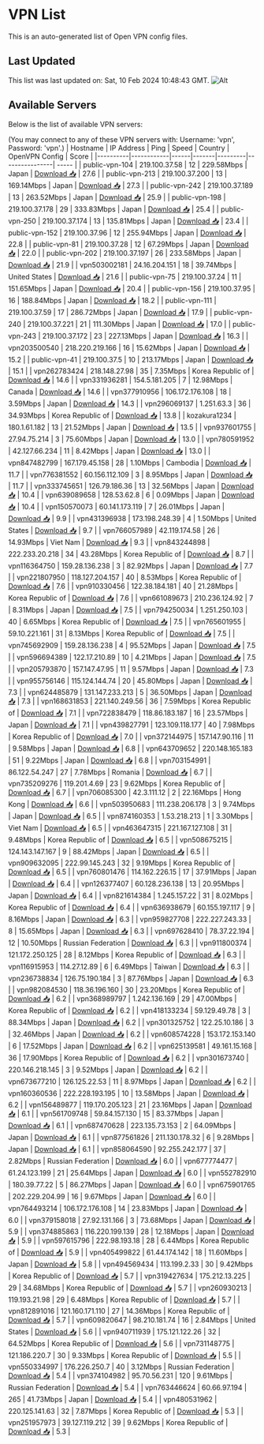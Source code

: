 # VPN List

This is an auto-generated list of Open VPN config files.

## Last Updated

This list was last updated on: Sat, 10 Feb 2024 10:48:43 GMT.
![Alt](https://repobeats.axiom.co/api/embed/186b98318ef1479477931607c1ad7d823f12451f.svg "Repobeats analytics image")

## Available Servers

Below is the list of available VPN servers:

(You may connect to any of these VPN servers with: Username: 'vpn', Password: 'vpn'.)
| Hostname | IP Address | Ping | Speed | Country | OpenVPN Config | Score |
|----------|------------|------|-------|---------|----------------| ----- |
| public-vpn-104 | 219.100.37.58 | 12 | 229.58Mbps | Japan | [Download 📥](./configs/server_0_JP.ovpn) | 27.6 |
| public-vpn-213 | 219.100.37.200 | 13 | 169.14Mbps | Japan | [Download 📥](./configs/server_1_JP.ovpn) | 27.3 |
| public-vpn-242 | 219.100.37.189 | 13 | 263.52Mbps | Japan | [Download 📥](./configs/server_2_JP.ovpn) | 25.9 |
| public-vpn-198 | 219.100.37.178 | 29 | 333.83Mbps | Japan | [Download 📥](./configs/server_3_JP.ovpn) | 25.4 |
| public-vpn-250 | 219.100.37.174 | 13 | 135.81Mbps | Japan | [Download 📥](./configs/server_4_JP.ovpn) | 23.4 |
| public-vpn-152 | 219.100.37.96 | 12 | 255.94Mbps | Japan | [Download 📥](./configs/server_5_JP.ovpn) | 22.8 |
| public-vpn-81 | 219.100.37.28 | 12 | 67.29Mbps | Japan | [Download 📥](./configs/server_6_JP.ovpn) | 22.0 |
| public-vpn-202 | 219.100.37.197 | 26 | 233.58Mbps | Japan | [Download 📥](./configs/server_7_JP.ovpn) | 21.9 |
| vpn503002181 | 24.16.204.151 | 18 | 39.74Mbps | United States | [Download 📥](./configs/server_8_US.ovpn) | 21.6 |
| public-vpn-75 | 219.100.37.24 | 11 | 151.65Mbps | Japan | [Download 📥](./configs/server_9_JP.ovpn) | 20.4 |
| public-vpn-156 | 219.100.37.95 | 16 | 188.84Mbps | Japan | [Download 📥](./configs/server_10_JP.ovpn) | 18.2 |
| public-vpn-111 | 219.100.37.59 | 17 | 286.72Mbps | Japan | [Download 📥](./configs/server_11_JP.ovpn) | 17.9 |
| public-vpn-240 | 219.100.37.221 | 21 | 111.30Mbps | Japan | [Download 📥](./configs/server_12_JP.ovpn) | 17.0 |
| public-vpn-243 | 219.100.37.172 | 23 | 227.13Mbps | Japan | [Download 📥](./configs/server_13_JP.ovpn) | 16.3 |
| vpn203500540 | 218.220.219.166 | 16 | 15.62Mbps | Japan | [Download 📥](./configs/server_14_JP.ovpn) | 15.2 |
| public-vpn-41 | 219.100.37.5 | 10 | 213.17Mbps | Japan | [Download 📥](./configs/server_15_JP.ovpn) | 15.1 |
| vpn262783424 | 218.148.27.98 | 35 | 7.35Mbps | Korea Republic of | [Download 📥](./configs/server_16_KR.ovpn) | 14.6 |
| vpn331936281 | 154.5.181.205 | 7 | 12.98Mbps | Canada | [Download 📥](./configs/server_17_CA.ovpn) | 14.6 |
| vpn377910956 | 106.172.176.108 | 18 | 3.59Mbps | Japan | [Download 📥](./configs/server_18_JP.ovpn) | 14.3 |
| vpn296069137 | 1.251.63.3 | 36 | 34.93Mbps | Korea Republic of | [Download 📥](./configs/server_19_KR.ovpn) | 13.8 |
| kozakura1234 | 180.1.61.182 | 13 | 21.52Mbps | Japan | [Download 📥](./configs/server_20_JP.ovpn) | 13.5 |
| vpn937601755 | 27.94.75.214 | 3 | 75.60Mbps | Japan | [Download 📥](./configs/server_21_JP.ovpn) | 13.0 |
| vpn780591952 | 42.127.66.234 | 11 | 8.42Mbps | Japan | [Download 📥](./configs/server_22_JP.ovpn) | 13.0 |
| vpn847482799 | 167.179.45.158 | 28 | 1.10Mbps | Cambodia | [Download 📥](./configs/server_23_KH.ovpn) | 11.7 |
| vpn776381552 | 60.156.112.109 | 3 | 8.95Mbps | Japan | [Download 📥](./configs/server_24_JP.ovpn) | 11.7 |
| vpn333745651 | 126.79.186.36 | 13 | 32.56Mbps | Japan | [Download 📥](./configs/server_25_JP.ovpn) | 10.4 |
| vpn639089658 | 128.53.62.8 | 6 | 0.09Mbps | Japan | [Download 📥](./configs/server_26_JP.ovpn) | 10.4 |
| vpn150570073 | 60.141.173.119 | 7 | 26.01Mbps | Japan | [Download 📥](./configs/server_27_JP.ovpn) | 9.9 |
| vpn431396938 | 173.198.248.39 | 4 | 1.50Mbps | United States | [Download 📥](./configs/server_28_US.ovpn) | 9.7 |
| vpn766057989 | 42.119.174.58 | 26 | 14.93Mbps | Viet Nam | [Download 📥](./configs/server_29_VN.ovpn) | 9.3 |
| vpn843244898 | 222.233.20.218 | 34 | 43.28Mbps | Korea Republic of | [Download 📥](./configs/server_30_KR.ovpn) | 8.7 |
| vpn116364750 | 159.28.136.238 | 3 | 82.92Mbps | Japan | [Download 📥](./configs/server_31_JP.ovpn) | 7.7 |
| vpn221807950 | 118.127.204.157 | 40 | 8.53Mbps | Korea Republic of | [Download 📥](./configs/server_32_KR.ovpn) | 7.6 |
| vpn910330456 | 122.38.184.181 | 40 | 21.28Mbps | Korea Republic of | [Download 📥](./configs/server_33_KR.ovpn) | 7.6 |
| vpn661089673 | 210.236.124.92 | 7 | 8.31Mbps | Japan | [Download 📥](./configs/server_34_JP.ovpn) | 7.5 |
| vpn794250034 | 1.251.250.103 | 40 | 6.65Mbps | Korea Republic of | [Download 📥](./configs/server_35_KR.ovpn) | 7.5 |
| vpn765601955 | 59.10.221.161 | 31 | 8.13Mbps | Korea Republic of | [Download 📥](./configs/server_36_KR.ovpn) | 7.5 |
| vpn745692909 | 159.28.136.238 | 4 | 95.52Mbps | Japan | [Download 📥](./configs/server_37_JP.ovpn) | 7.5 |
| vpn596694389 | 122.17.210.89 | 10 | 4.21Mbps | Japan | [Download 📥](./configs/server_38_JP.ovpn) | 7.5 |
| vpn205793870 | 157.147.47.95 | 11 | 9.57Mbps | Japan | [Download 📥](./configs/server_39_JP.ovpn) | 7.3 |
| vpn955756146 | 115.124.144.74 | 20 | 45.80Mbps | Japan | [Download 📥](./configs/server_40_JP.ovpn) | 7.3 |
| vpn624485879 | 131.147.233.213 | 5 | 36.50Mbps | Japan | [Download 📥](./configs/server_41_JP.ovpn) | 7.3 |
| vpn168631853 | 221.140.249.56 | 36 | 7.59Mbps | Korea Republic of | [Download 📥](./configs/server_42_KR.ovpn) | 7.1 |
| vpn722838479 | 118.86.183.187 | 16 | 23.57Mbps | Japan | [Download 📥](./configs/server_43_JP.ovpn) | 7.1 |
| vpn439827791 | 123.109.118.177 | 40 | 7.98Mbps | Korea Republic of | [Download 📥](./configs/server_44_KR.ovpn) | 7.0 |
| vpn372144975 | 157.147.90.116 | 11 | 9.58Mbps | Japan | [Download 📥](./configs/server_45_JP.ovpn) | 6.8 |
| vpn643709652 | 220.148.165.183 | 51 | 9.22Mbps | Japan | [Download 📥](./configs/server_46_JP.ovpn) | 6.8 |
| vpn703154991 | 86.122.54.247 | 27 | 7.78Mbps | Romania | [Download 📥](./configs/server_47_RO.ovpn) | 6.7 |
| vpn735209276 | 119.201.4.69 | 23 | 9.62Mbps | Korea Republic of | [Download 📥](./configs/server_48_KR.ovpn) | 6.7 |
| vpn706085300 | 42.3.111.12 | 2 | 22.16Mbps | Hong Kong | [Download 📥](./configs/server_49_HK.ovpn) | 6.6 |
| vpn503950683 | 111.238.206.178 | 3 | 9.74Mbps | Japan | [Download 📥](./configs/server_50_JP.ovpn) | 6.5 |
| vpn874160353 | 1.53.218.213 | 1 | 3.30Mbps | Viet Nam | [Download 📥](./configs/server_51_VN.ovpn) | 6.5 |
| vpn463647315 | 221.167.127.108 | 31 | 9.48Mbps | Korea Republic of | [Download 📥](./configs/server_52_KR.ovpn) | 6.5 |
| vpn508675215 | 124.143.147.167 | 9 | 88.42Mbps | Japan | [Download 📥](./configs/server_53_JP.ovpn) | 6.5 |
| vpn909632095 | 222.99.145.243 | 32 | 9.19Mbps | Korea Republic of | [Download 📥](./configs/server_54_KR.ovpn) | 6.5 |
| vpn760801476 | 114.162.226.15 | 17 | 37.91Mbps | Japan | [Download 📥](./configs/server_55_JP.ovpn) | 6.4 |
| vpn126377407 | 60.128.236.138 | 13 | 20.95Mbps | Japan | [Download 📥](./configs/server_56_JP.ovpn) | 6.4 |
| vpn821614384 | 1.245.157.22 | 31 | 8.02Mbps | Korea Republic of | [Download 📥](./configs/server_57_KR.ovpn) | 6.4 |
| vpn636938679 | 60.155.197.117 | 9 | 8.16Mbps | Japan | [Download 📥](./configs/server_58_JP.ovpn) | 6.3 |
| vpn959827708 | 222.227.243.33 | 8 | 15.65Mbps | Japan | [Download 📥](./configs/server_59_JP.ovpn) | 6.3 |
| vpn697628410 | 78.37.22.194 | 12 | 10.50Mbps | Russian Federation | [Download 📥](./configs/server_60_RU.ovpn) | 6.3 |
| vpn911800374 | 121.172.250.125 | 28 | 8.12Mbps | Korea Republic of | [Download 📥](./configs/server_61_KR.ovpn) | 6.3 |
| vpn116915953 | 114.27.12.89 | 6 | 6.49Mbps | Taiwan | [Download 📥](./configs/server_62_TW.ovpn) | 6.3 |
| vpn236738834 | 126.75.190.184 | 3 | 87.76Mbps | Japan | [Download 📥](./configs/server_63_JP.ovpn) | 6.3 |
| vpn982084530 | 118.36.196.160 | 30 | 23.20Mbps | Korea Republic of | [Download 📥](./configs/server_64_KR.ovpn) | 6.2 |
| vpn368989797 | 1.242.136.169 | 29 | 47.00Mbps | Korea Republic of | [Download 📥](./configs/server_65_KR.ovpn) | 6.2 |
| vpn418133234 | 59.129.49.78 | 3 | 88.34Mbps | Japan | [Download 📥](./configs/server_66_JP.ovpn) | 6.2 |
| vpn301325752 | 122.25.10.186 | 3 | 32.46Mbps | Japan | [Download 📥](./configs/server_67_JP.ovpn) | 6.2 |
| vpn608574228 | 153.172.153.140 | 6 | 17.52Mbps | Japan | [Download 📥](./configs/server_68_JP.ovpn) | 6.2 |
| vpn625139581 | 49.161.15.168 | 36 | 17.90Mbps | Korea Republic of | [Download 📥](./configs/server_69_KR.ovpn) | 6.2 |
| vpn301673740 | 220.146.218.145 | 3 | 9.52Mbps | Japan | [Download 📥](./configs/server_70_JP.ovpn) | 6.2 |
| vpn673677210 | 126.125.22.53 | 11 | 8.97Mbps | Japan | [Download 📥](./configs/server_71_JP.ovpn) | 6.2 |
| vpn160360536 | 222.228.193.195 | 10 | 13.58Mbps | Japan | [Download 📥](./configs/server_72_JP.ovpn) | 6.2 |
| vpn156489877 | 119.170.205.123 | 21 | 23.16Mbps | Japan | [Download 📥](./configs/server_73_JP.ovpn) | 6.1 |
| vpn561709748 | 59.84.157.130 | 15 | 83.37Mbps | Japan | [Download 📥](./configs/server_74_JP.ovpn) | 6.1 |
| vpn687470628 | 223.135.73.153 | 2 | 64.09Mbps | Japan | [Download 📥](./configs/server_75_JP.ovpn) | 6.1 |
| vpn877561826 | 211.130.178.32 | 6 | 9.28Mbps | Japan | [Download 📥](./configs/server_76_JP.ovpn) | 6.1 |
| vpn858064590 | 92.255.242.177 | 37 | 2.82Mbps | Russian Federation | [Download 📥](./configs/server_77_RU.ovpn) | 6.0 |
| vpn677774477 | 61.24.123.199 | 21 | 25.64Mbps | Japan | [Download 📥](./configs/server_78_JP.ovpn) | 6.0 |
| vpn552782910 | 180.39.77.22 | 5 | 86.27Mbps | Japan | [Download 📥](./configs/server_79_JP.ovpn) | 6.0 |
| vpn675901765 | 202.229.204.99 | 16 | 9.67Mbps | Japan | [Download 📥](./configs/server_80_JP.ovpn) | 6.0 |
| vpn764493214 | 106.172.176.108 | 14 | 23.83Mbps | Japan | [Download 📥](./configs/server_81_JP.ovpn) | 6.0 |
| vpn379158018 | 27.92.131.166 | 3 | 73.68Mbps | Japan | [Download 📥](./configs/server_82_JP.ovpn) | 5.9 |
| vpn374885863 | 116.220.199.139 | 28 | 12.18Mbps | Japan | [Download 📥](./configs/server_83_JP.ovpn) | 5.9 |
| vpn597615796 | 222.98.193.18 | 28 | 6.44Mbps | Korea Republic of | [Download 📥](./configs/server_84_KR.ovpn) | 5.9 |
| vpn405499822 | 61.44.174.142 | 18 | 11.60Mbps | Japan | [Download 📥](./configs/server_85_JP.ovpn) | 5.8 |
| vpn494569434 | 113.199.2.33 | 30 | 9.42Mbps | Korea Republic of | [Download 📥](./configs/server_86_KR.ovpn) | 5.7 |
| vpn319427634 | 175.212.13.225 | 29 | 34.68Mbps | Korea Republic of | [Download 📥](./configs/server_87_KR.ovpn) | 5.7 |
| vpn260930213 | 119.193.21.98 | 29 | 6.48Mbps | Korea Republic of | [Download 📥](./configs/server_88_KR.ovpn) | 5.7 |
| vpn812891016 | 121.160.171.110 | 27 | 14.36Mbps | Korea Republic of | [Download 📥](./configs/server_89_KR.ovpn) | 5.7 |
| vpn609820647 | 98.210.181.74 | 16 | 2.84Mbps | United States | [Download 📥](./configs/server_90_US.ovpn) | 5.6 |
| vpn940711939 | 175.121.122.26 | 32 | 64.52Mbps | Korea Republic of | [Download 📥](./configs/server_91_KR.ovpn) | 5.6 |
| vpn731148775 | 121.186.220.7 | 30 | 9.33Mbps | Korea Republic of | [Download 📥](./configs/server_92_KR.ovpn) | 5.5 |
| vpn550334997 | 176.226.250.7 | 40 | 3.12Mbps | Russian Federation | [Download 📥](./configs/server_93_RU.ovpn) | 5.4 |
| vpn374104982 | 95.70.56.231 | 120 | 9.61Mbps | Russian Federation | [Download 📥](./configs/server_94_RU.ovpn) | 5.4 |
| vpn763446624 | 60.66.97.194 | 265 | 41.73Mbps | Japan | [Download 📥](./configs/server_95_JP.ovpn) | 5.4 |
| vpn480531962 | 220.125.141.63 | 32 | 7.87Mbps | Korea Republic of | [Download 📥](./configs/server_96_KR.ovpn) | 5.3 |
| vpn251957973 | 39.127.119.212 | 39 | 9.62Mbps | Korea Republic of | [Download 📥](./configs/server_97_KR.ovpn) | 5.3 |
